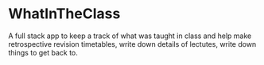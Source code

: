 # WhatInTheClass
A full stack app to keep a track of what was taught in class and help make retrospective revision timetables, write down details of lectutes, write down things to get back to.
